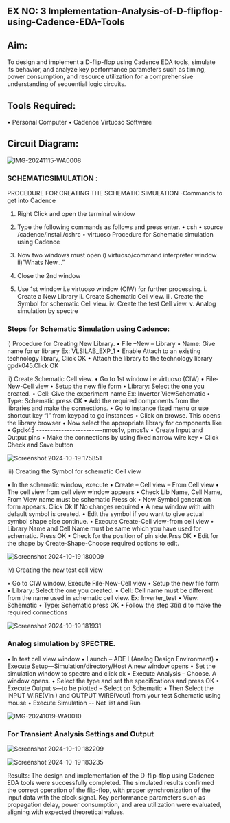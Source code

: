 ## EX NO: 3 Implementation-Analysis-of-D-flipflop-using-Cadence-EDA-Tools
   

## Aim:
To design and implement a D-flip-flop using Cadence EDA tools, simulate its behavior, and analyze key performance parameters such as timing, power consumption, and resource utilization for a comprehensive understanding of sequential logic circuits.

## Tools Required:
•	Personal Computer
•	Cadence Virtuoso Software

## Circuit Diagram:

![IMG-20241115-WA0008](https://github.com/user-attachments/assets/e21d408b-0416-437d-81e0-e5781a11717d)


### SCHEMATICSIMULATION :
PROCEDURE FOR CREATING THE SCHEMATIC SIMULATION -Commands to get into Cadence

1.	Right Click and open the terminal window
2.	Type the following commands as follows and press enter.
•	csh
•	source /cadence/install/cshrc
•	virtuoso 
Procedure for Schematic simulation using Cadence

1.	Now two windows must open i) virtuoso/command interpreter window ii)”Whats New…”
2.	Close the 2nd window
3.	Use 1st window i.e virtuoso window (CIW) for further processing.
i.	Create a New Library
ii.	Create Schematic Cell view.
iii.	Create the Symbol for schematic Cell view.
iv.	Create the test Cell view.
v.	Analog simulation by spectre

### Steps for Schematic Simulation using Cadence:

i)	Procedure for Creating New Library.
•	File –New – Library
•	Name: Give name for ur library Ex: VLSILAB_EXP_1
•	Enable Attach to an existing technology library, Click OK
•	Attach the library to the technology library gpdk045.Click OK

ii)	Create Schematic Cell view.
•	Go to 1st window i.e virtuoso (CIW)
•	File-New-Cell view
•	Setup the new file form
•	Library: Select the one you created.
•	Cell: Give the experiment name Ex: Inverter ViewSchematic
•	Type: Schematic press OK
•	Add the required components from the libraries and make the connections.
•	Go to instance fixed menu or use shortcut key “I” from keypad to go instances
•	Click on browse. This opens the library browser
•	Now select the appropriate library for components like 
•	Gpdk45 ------------------------nmos1v, pmos1v
•	Create Input and Output pins
•	Make the connections by using fixed narrow wire key
•	Click Check and Save button

![Screenshot 2024-10-19 175851](https://github.com/user-attachments/assets/43a8f8c6-26a2-4f57-86f9-fb048adb7260)




 
iii)	Creating the Symbol for schematic Cell view

•	In the schematic window, execute 
•	Create – Cell view – From Cell view
•	The cell view from cell view window appears
•	Check Lib Name, Cell Name, From View name must be schematic Press ok
•	Now Symbol generation form appears. Click Ok If No changes required
•	A new window with with default symbol is created.
•	Edit the symbol if you want to give actual symbol shape else continue.
•	Execute Create-Cell view-from cell view
•	Library Name and Cell Name must be same which you have used for schematic. Press OK
•	Check for the position of pin side.Prss OK
•	Edit for the shape by Create-Shape-Choose required options to edit.

![Screenshot 2024-10-19 180009](https://github.com/user-attachments/assets/bf8d1f12-4ec2-4ffa-bbbe-86db56a24db0)


iv)	Creating the new test cell view

•	Go to CIW window, Execute File-New-Cell view
•	Setup the new file form
•	Library: Select the one you created.
•	Cell: Cell name must be different from the name used in schematic cell view. Ex: Inverter_test
•	View: Schematic
•	Type: Schematic press OK
•	Follow the step 3(ii) d to make the required connections

![Screenshot 2024-10-19 181931](https://github.com/user-attachments/assets/37981a8d-18db-421d-ae28-832f55a93615)


 
### Analog simulation by SPECTRE.
•	In test cell view window
•	Launch – ADE L(Analog Design Environment)
•	Execute Setup—Simulation/directory/Host A new window opens
•	Set the simulation window to spectre and click ok
•	Execute Analysis – Choose. A window opens.
•	Select the type and set the specifications and press OK
•	Execute Output s—to be plotted – Select on Schematic
• Then Select the INPUT WIRE(Vin ) and OUTPUT WIRE(Vout) from your test Schematic using mouse
•	Execute Simulation -- Net list and Run
 
![IMG-20241019-WA0010](https://github.com/user-attachments/assets/e532f49e-b60f-4629-bb39-9f9b4085b36f)


### For Transient Analysis Settings and Output
 
![Screenshot 2024-10-19 182209](https://github.com/user-attachments/assets/ac42e513-b6c8-4c78-9242-3f5ec15152a7)


![Screenshot 2024-10-19 183235](https://github.com/user-attachments/assets/7e72c054-cdcc-46d4-98a9-3167ff21626c)

Results:
The design and implementation of the D-flip-flop using Cadence EDA tools were successfully completed. The simulated results confirmed the correct operation of the flip-flop, with proper synchronization of the input data with the clock signal. Key performance parameters such as propagation delay, power consumption, and area utilization were evaluated, aligning with expected theoretical values.











